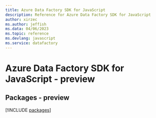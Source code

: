 ```yaml
---
title: Azure Data Factory SDK for JavaScript
description: Reference for Azure Data Factory SDK for JavaScript
author: xirzec
ms.author: jeffish
ms.data: 04/06/2023
ms.topic: reference
ms.devlang: javascript
ms.service: datafactory
---
```

# Azure Data Factory SDK for JavaScript - preview
## Packages - preview
[!INCLUDE [packages](data-factory-index.md)]